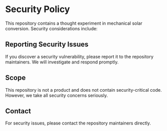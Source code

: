 # Security Policy

This repository contains a thought experiment in mechanical solar conversion. Security considerations include:

## Reporting Security Issues

If you discover a security vulnerability, please report it to the repository maintainers. We will investigate and respond promptly.

## Scope

This repository is not a product and does not contain security-critical code. However, we take all security concerns seriously.

## Contact

For security issues, please contact the repository maintainers directly.
